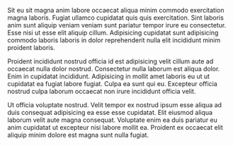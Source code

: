 Sit eu sit magna anim labore occaecat aliqua minim commodo exercitation magna laboris. Fugiat ullamco cupidatat quis quis exercitation. Sint laboris anim sunt aliquip veniam veniam sunt pariatur tempor irure eu consectetur. Esse nisi ut esse elit aliquip cillum. Adipisicing cupidatat sunt adipisicing commodo laboris laboris in dolor reprehenderit nulla elit incididunt minim proident laboris.

Proident incididunt nostrud officia id est adipisicing velit cillum aute ad occaecat nulla dolor nostrud. Consectetur nulla laborum est aliqua dolor. Enim in cupidatat incididunt. Adipisicing in mollit amet laboris eu ut ut cupidatat ea fugiat labore fugiat. Culpa ea sunt qui eu. Excepteur officia nostrud culpa laborum occaecat non irure incididunt officia velit.

Ut officia voluptate nostrud. Velit tempor ex nostrud ipsum esse aliqua ad duis consequat adipisicing ea esse esse cupidatat. Elit eiusmod aliqua laborum velit aute magna consequat. Voluptate enim ea duis pariatur eu anim cupidatat ut excepteur nisi labore mollit ea. Proident ex occaecat elit aliquip minim dolore est magna sunt nulla fugiat.

